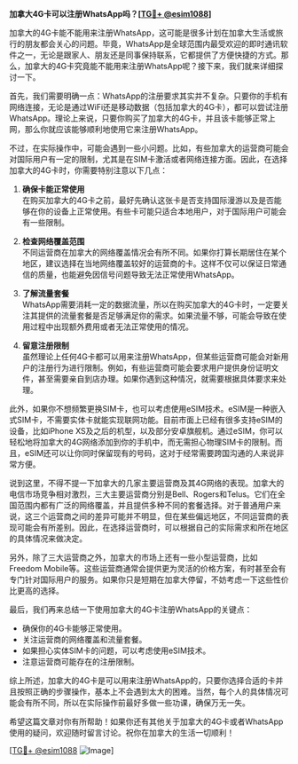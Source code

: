 **加拿大4G卡可以注册WhatsApp吗？[[TG💪+ @esim1088](https://t.me/s/esim1088)]**

加拿大的4G卡能不能用来注册WhatsApp，这可能是很多计划在加拿大生活或旅行的朋友都会关心的问题。毕竟，WhatsApp是全球范围内最受欢迎的即时通讯软件之一，无论是跟家人、朋友还是同事保持联系，它都提供了方便快捷的方式。那么，加拿大的4G卡究竟能不能用来注册WhatsApp呢？接下来，我们就来详细探讨一下。

首先，我们需要明确一点：WhatsApp的注册要求其实并不复杂。只要你的手机有网络连接，无论是通过WiFi还是移动数据（包括加拿大的4G卡），都可以尝试注册WhatsApp。理论上来说，只要你购买了加拿大的4G卡，并且该卡能够正常上网，那么你就应该能够顺利地使用它来注册WhatsApp。

不过，在实际操作中，可能会遇到一些小问题。比如，有些加拿大的运营商可能会对国际用户有一定的限制，尤其是在SIM卡激活或者网络连接方面。因此，在选择加拿大的4G卡时，你需要特别注意以下几点：

1. **确保卡能正常使用**  
   在购买加拿大的4G卡之前，最好先确认这张卡是否支持国际漫游以及是否能够在你的设备上正常使用。有些卡可能只适合本地用户，对于国际用户可能会有一些限制。

2. **检查网络覆盖范围**  
   不同运营商在加拿大的网络覆盖情况会有所不同。如果你打算长期居住在某个地区，建议选择在当地网络覆盖较好的运营商的卡。这样不仅可以保证日常通信的质量，也能避免因信号问题导致无法正常使用WhatsApp。

3. **了解流量套餐**  
   WhatsApp需要消耗一定的数据流量，所以在购买加拿大的4G卡时，一定要关注其提供的流量套餐是否足够满足你的需求。如果流量不够，可能会导致在使用过程中出现额外费用或者无法正常使用的情况。

4. **留意注册限制**  
   虽然理论上任何4G卡都可以用来注册WhatsApp，但某些运营商可能会对新用户的注册行为进行限制。例如，有些运营商可能会要求用户提供身份证明文件，甚至需要亲自到店办理。如果你遇到这种情况，就需要根据具体要求来处理。

此外，如果你不想频繁更换SIM卡，也可以考虑使用eSIM技术。eSIM是一种嵌入式SIM卡，不需要实体卡就能实现联网功能。目前市面上已经有很多支持eSIM的设备，比如iPhone XS及之后的机型，以及部分安卓旗舰机。通过eSIM，你可以轻松地将加拿大的4G网络添加到你的手机中，而无需担心物理SIM卡的限制。而且，eSIM还可以让你同时保留现有的号码，这对于经常需要跨国沟通的人来说非常方便。

说到这里，不得不提一下加拿大的几家主要运营商及其4G网络的表现。加拿大的电信市场竞争相对激烈，三大主要运营商分别是Bell、Rogers和Telus。它们在全国范围内都有广泛的网络覆盖，并且提供多种不同的套餐选择。对于普通用户来说，这三个运营商之间的差异可能并不明显，但在某些偏远地区，不同运营商的表现可能会有所差别。因此，在选择运营商时，可以根据自己的实际需求和所在地区的具体情况来做决定。

另外，除了三大运营商之外，加拿大的市场上还有一些小型运营商，比如Freedom Mobile等。这些运营商通常会提供更为灵活的价格方案，有时甚至会有专门针对国际用户的服务。如果你只是短期在加拿大停留，不妨考虑一下这些性价比更高的选择。

最后，我们再来总结一下使用加拿大的4G卡注册WhatsApp的关键点：

- 确保你的4G卡能够正常使用。
- 关注运营商的网络覆盖和流量套餐。
- 如果担心实体SIM卡的问题，可以考虑使用eSIM技术。
- 注意运营商可能存在的注册限制。

综上所述，加拿大的4G卡是可以用来注册WhatsApp的，只要你选择合适的卡并且按照正确的步骤操作，基本上不会遇到太大的困难。当然，每个人的具体情况可能会有所不同，所以在实际操作前最好多做一些功课，确保万无一失。

希望这篇文章对你有所帮助！如果你还有其他关于加拿大的4G卡或者WhatsApp使用的疑问，欢迎随时留言讨论。祝你在加拿大的生活一切顺利！

[[TG💪+ @esim1088](https://t.me/s/esim1088) ![Image](https://i.postimg.cc/4NQfJmqS/Snipaste-2025-05-13-00-14-12.png)]